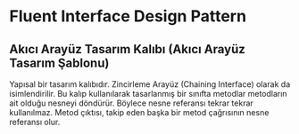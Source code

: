 # Fluent Interface Design Pattern
## Akıcı Arayüz Tasarım Kalıbı (Akıcı Arayüz Tasarım Şablonu)

Yapısal bir tasarım kalıbıdır. Zincirleme Arayüz (Chaining Interface) olarak da isimlendirilir. Bu kalıp kullanılarak tasarlanmış bir sınıfta metodlar metodların ait olduğu nesneyi döndürür. Böylece nesne referansı tekrar tekrar kullanılmaz. Metod çıktısı, takip eden başka bir metod çağrısının nesne referansı olur.